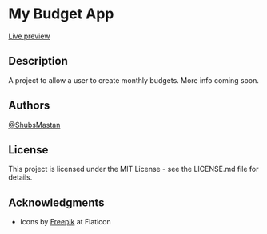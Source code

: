 # My Budget App

[Live preview](https://shubsmastan-my-budget-app.netlify.app)

## Description

A project to allow a user to create monthly budgets. More info coming soon.

<!-- - Frontend created in Angular.
- Backend uses Python (Django).
- Database in SQL. -->

## Authors

[@ShubsMastan](https://github.com/shubsmastan)

## License

This project is licensed under the MIT License - see the LICENSE.md file for details.

## Acknowledgments

- Icons by [Freepik](https://www.flaticon.com/free-icons/idea) at Flaticon
